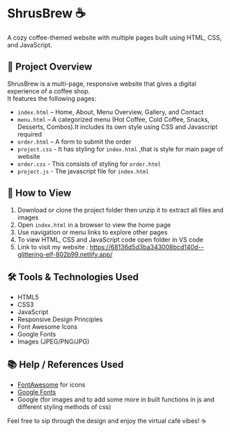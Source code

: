 # ShrusBrew ☕  

A cozy coffee-themed website with multiple pages built using HTML, CSS, and JavaScript.

## 🌟 Project Overview  
ShrusBrew is a multi-page, responsive website that gives a digital experience of a coffee shop.  
It features the following pages:
- `index.html` – Home, About, Menu Overview, Gallery, and Contact  
- `menu.html` – A categorized menu (Hot Coffee, Cold Coffee, Snacks, Desserts, Combos).It includes its own style using CSS and Javascript required
- `order.html` – A form to submit the order
- `project.css` - It has styling for `index.html` ,that is style for main page of website
- `order.css` - This consists of styling for `order.html`
- `project.js` - The javascript file for `index.html`

## 📂 How to View  
1. Download or clone the project folder then unzip it to extract all files and images
2. Open `index.html` in a browser to view the home page  
3. Use navigation or menu links to explore other pages  
4. To view HTML, CSS and JavaScript code open folder in VS code
5. Link to visit my website : https://68136d5d3ba343008bcd140d--glittering-elf-802b99.netlify.app/

## 🛠 Tools & Technologies Used  
- HTML5  
- CSS3  
- JavaScript  
- Responsive Design Principles  
- Font Awesome Icons  
- Google Fonts  
- Images (JPEG/PNG/JPG)

## 📚 Help / References Used  
- [FontAwesome](https://fontawesome.com) for icons  
- [Google Fonts](https://fonts.google.com)
- Google (for images and to add some more in built functions in js and different styling methods of css)

Feel free to sip through the design and enjoy the virtual café vibes! ☕







